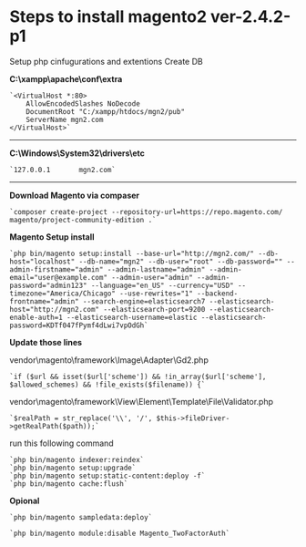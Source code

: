 # Steps to install magento2 ver-2.4.2-p1

Setup php cinfugurations and extentions
Create DB

**C:\xampp\apache\conf\extra**

    `<VirtualHost *:80>
        AllowEncodedSlashes NoDecode
        DocumentRoot "C:/xampp/htdocs/mgn2/pub"
        ServerName mgn2.com
    </VirtualHost>`

---

**C:\Windows\System32\drivers\etc**

	`127.0.0.1       mgn2.com`
    
---  

**Download Magento via compaser**

    `composer create-project --repository-url=https://repo.magento.com/ magento/project-community-edition .`

**Magento Setup install**

    `php bin/magento setup:install --base-url="http://mgn2.com/" --db-host="localhost" --db-name="mgn2" --db-user="root" --db-password="" --admin-firstname="admin" --admin-lastname="admin" --admin-email="user@example.com" --admin-user="admin" --admin-password="admin123" --language="en_US" --currency="USD" --timezone="America/Chicago" --use-rewrites="1" --backend-frontname="admin" --search-engine=elasticsearch7 --elasticsearch-host="http://mgn2.com" --elasticsearch-port=9200 --elasticsearch-enable-auth=1 --elasticsearch-username=elastic --elasticsearch-password=KDTf047fPymf4dLwi7vpOdGh`

**Update those lines**

vendor\magento\framework\Image\Adapter\Gd2.php

    `if ($url && isset($url['scheme']) && !in_array($url['scheme'], $allowed_schemes) && !file_exists($filename)) {`

vendor\magento\framework\View\Element\Template\File\Validator.php

    `$realPath = str_replace('\\', '/', $this->fileDriver->getRealPath($path));`

run this following command

    `php bin/magento indexer:reindex`
    `php bin/magento setup:upgrade`
    `php bin/magento setup:static-content:deploy -f`
    `php bin/magento cache:flush`

**Opional**

    `php bin/magento sampledata:deploy`

    `php bin/magento module:disable Magento_TwoFactorAuth`

